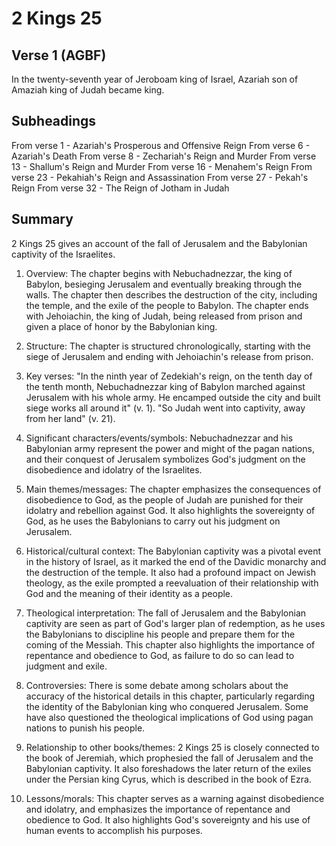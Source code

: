 # 2 Kings 25

## Verse 1 (AGBF)

In the twenty-seventh year of Jeroboam king of Israel, Azariah son of Amaziah king of Judah became king.

## Subheadings

From verse 1 - Azariah's Prosperous and Offensive Reign
From verse 6 - Azariah's Death
From verse 8 - Zechariah's Reign and Murder
From verse 13 - Shallum's Reign and Murder
From verse 16 - Menahem's Reign
From verse 23 - Pekahiah's Reign and Assassination
From verse 27 - Pekah's Reign
From verse 32 - The Reign of Jotham in Judah

## Summary

2 Kings 25 gives an account of the fall of Jerusalem and the Babylonian captivity of the Israelites. 

1. Overview: The chapter begins with Nebuchadnezzar, the king of Babylon, besieging Jerusalem and eventually breaking through the walls. The chapter then describes the destruction of the city, including the temple, and the exile of the people to Babylon. The chapter ends with Jehoiachin, the king of Judah, being released from prison and given a place of honor by the Babylonian king.

2. Structure: The chapter is structured chronologically, starting with the siege of Jerusalem and ending with Jehoiachin's release from prison.

3. Key verses: "In the ninth year of Zedekiah's reign, on the tenth day of the tenth month, Nebuchadnezzar king of Babylon marched against Jerusalem with his whole army. He encamped outside the city and built siege works all around it" (v. 1). "So Judah went into captivity, away from her land" (v. 21). 

4. Significant characters/events/symbols: Nebuchadnezzar and his Babylonian army represent the power and might of the pagan nations, and their conquest of Jerusalem symbolizes God's judgment on the disobedience and idolatry of the Israelites.

5. Main themes/messages: The chapter emphasizes the consequences of disobedience to God, as the people of Judah are punished for their idolatry and rebellion against God. It also highlights the sovereignty of God, as he uses the Babylonians to carry out his judgment on Jerusalem.

6. Historical/cultural context: The Babylonian captivity was a pivotal event in the history of Israel, as it marked the end of the Davidic monarchy and the destruction of the temple. It also had a profound impact on Jewish theology, as the exile prompted a reevaluation of their relationship with God and the meaning of their identity as a people.

7. Theological interpretation: The fall of Jerusalem and the Babylonian captivity are seen as part of God's larger plan of redemption, as he uses the Babylonians to discipline his people and prepare them for the coming of the Messiah. This chapter also highlights the importance of repentance and obedience to God, as failure to do so can lead to judgment and exile.

8. Controversies: There is some debate among scholars about the accuracy of the historical details in this chapter, particularly regarding the identity of the Babylonian king who conquered Jerusalem. Some have also questioned the theological implications of God using pagan nations to punish his people.

9. Relationship to other books/themes: 2 Kings 25 is closely connected to the book of Jeremiah, which prophesied the fall of Jerusalem and the Babylonian captivity. It also foreshadows the later return of the exiles under the Persian king Cyrus, which is described in the book of Ezra.

10. Lessons/morals: This chapter serves as a warning against disobedience and idolatry, and emphasizes the importance of repentance and obedience to God. It also highlights God's sovereignty and his use of human events to accomplish his purposes.